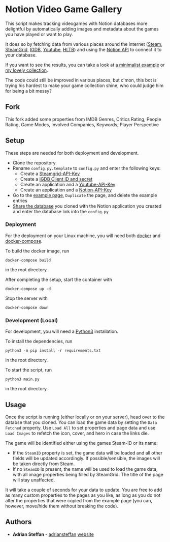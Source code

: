 # Notion Video Game Gallery

 This script makes tracking videogames with Notion databases more delightful by automatically adding images and metadata about the games you have played or want to play.

It does so by fetching data from various places around the internet ([Steam](https://store.steampowered.com/), [SteamGrid](https://www.steamgriddb.com/), [IGDB](https://www.igdb.com/), [Youtube](https://www.youtube.com/), [HLTB](https://howlongtobeat.com/)) and using the [Notion API](https://developers.notion.com/) to connect it to your database.

If you want to see the results, you can take a look at [a minimalist example](https://adriansteffan.notion.site/288d8bda00e6470f964b746d96b7219c?v=8991ff720345476285cd3b172e3003b4) or [my lovely collection](https://adriansteffan.notion.site/8358e5f496f846a4a4e9ded10d67fa27?v=4578337d13cb4addb6326c85fe4ab539).

The code could still be improved in various places, but c'mon, this bot is trying his hardest to make your game collection shine, who could judge him for being a bit messy?

## Fork
This fork added some properties from IMDB
Genres, Critics Rating, People Rating, Game Modes, Involved Companies, Keywords, Player Perspective

## Setup

These steps are needed for both deployment and development.

* Clone the repository
* Rename `config.py.template` to `config.py` and enter the following keys:
    * Create a [Steamgrid-API-Key](https://www.steamgriddb.com/profile/preferences/api)
    * Create a [IGDB Client ID and secret](https://api-docs.igdb.com/#account-creation) 
    * Create an application and a [Youtube-API-Key](https://developers.google.com/youtube/v3/quickstart/python)
    * Create an application and a [Notion-API-Key](https://developers.notion.com/docs/getting-started#step-1-create-an-integration)
* Go to the [example page](https://adriansteffan.notion.site/288d8bda00e6470f964b746d96b7219c?v=8991ff720345476285cd3b172e3003b4), `Duplicate` the page, and delete the example entries
* [Share the database](https://developers.notion.com/docs/getting-started#step-2-share-a-database-with-your-integration) you cloned with the Notion application you created and enter the database link into the `config.py`



### Deployment

For the deployment on your Linux machine, you will need both [docker](https://docs.docker.com/engine/install/) and [docker-compose](https://docs.docker.com/compose/install/).

To build the docker image, run 

```
docker-compose build
```

in the root directory.

After completing the setup, start the container with

```
docker-compose up -d
```

Stop the server with

```
docker-compose down
```


### Development (Local)

For development, you will need a [Python3](https://www.python.org/downloads/) installation.

To install the dependencies, run
```
python3 -m pip install -r requirements.txt
```
in the root directory.

To start the script, run

```
python3 main.py
```
in the root directory.

## Usage

Once the script is running (either locally or on your server), head over to the databse that you cloned.
You can load the game data by setting the `Data Fetched` property. Use `Load All` to set properties and page data and use `Load Images` to refetch the icon, cover, and hero in case the links die.

The game will be identified either using the games Steam-ID or its name:

* If the `SteamID` property is set, the game data will be loaded and all other fields will be updated accordingly. If possible/sensible, the images will be taken directly from Steam.
* If no `SteamID` is present, the name will be used to load the game data, with all image properties being filled by SteamGrid. The title of the page will stay unaffected.

It will take a couple of seconds for your data to update.
You are free to add as many custom properties to the pages as you like, as long as you do not alter the properties that were copied from the example page (you can, however, move/hide them without breaking the code).

## Authors

* **Adrian Steffan** - [adriansteffan](https://github.com/adriansteffan) [website](https://adriansteffan.com/)
